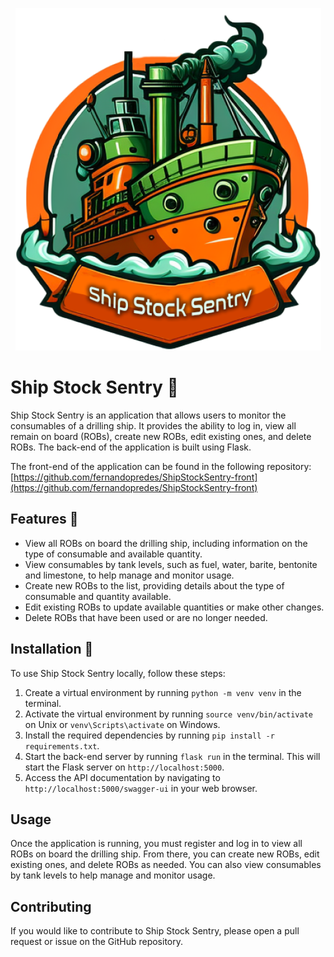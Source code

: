 <p align="center">
  <img src="./images/ship-stock-sentry.png" alt="Ship Stock Sentry logo">
</p>

# Ship Stock Sentry 🚢

Ship Stock Sentry is an application that allows users to monitor the consumables of a drilling ship. It provides the ability to log in, view all remain on board (ROBs), create new ROBs, edit existing ones, and delete ROBs. The back-end of the application is built using Flask.

The front-end of the application can be found in the following repository: [https://github.com/fernandopredes/ShipStockSentry-front](https://github.com/fernandopredes/ShipStockSentry-front)

## Features 🚀

- View all ROBs on board the drilling ship, including information on the type of consumable and available quantity.
- View consumables by tank levels, such as fuel, water, barite, bentonite and limestone, to help manage and monitor usage.
- Create new ROBs to the list, providing details about the type of consumable and quantity available.
- Edit existing ROBs to update available quantities or make other changes.
- Delete ROBs that have been used or are no longer needed.

## Installation 🧰

To use Ship Stock Sentry locally, follow these steps:

1. Create a virtual environment by running `python -m venv venv` in the terminal.
2. Activate the virtual environment by running `source venv/bin/activate` on Unix or `venv\Scripts\activate` on Windows.
3. Install the required dependencies by running `pip install -r requirements.txt`.
4. Start the back-end server by running `flask run` in the terminal. This will start the Flask server on `http://localhost:5000`.
5. Access the API documentation by navigating to `http://localhost:5000/swagger-ui` in your web browser.


## Usage

Once the application is running, you must register and log in to view all ROBs on board the drilling ship. From there, you can create new ROBs, edit existing ones, and delete ROBs as needed. You can also view consumables by tank levels to help manage and monitor usage.

## Contributing

If you would like to contribute to Ship Stock Sentry, please open a pull request or issue on the GitHub repository.
